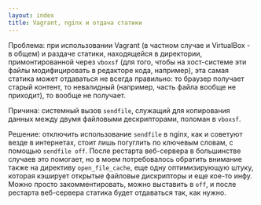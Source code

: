 ```yaml
---
layout: index
title: Vagrant, nginx и отдача статики
---
```


Проблема: при использовании Vagrant (в частном случае и VirtualBox - в общем)
и раздаче статики, находящейся в директории, примонтированной через `vboxsf`
(для того, чтобы на хост-системе эти файлы модифицировать в редакторе кода,
например), эта самая статика может отдаваться не всегда правильно: то браузер
получает старый контент, то невалидный (например, часть файла вообще не
приходит), то вообще не получает.

Причина: системный вызов `sendfile`, служащий для копирования данных между
двумя файловыми дескрипторами, поломан в `vboxsf`.

Решение: отключить использование `sendfile` в nginx, как и советуют везде в
интернетах, стоит лишь погуглить по ключевым словам, с помощью `sendfile off`.
После рестарта веб-сервера в большинстве случаев это помогает, но в моем
потребовалось обратить внимание также на директиву `open_file_cache`, еще
одну оптимизирующую штуку, которая кэширует открытые файловые дискрипторы
и еще кое-то инфу. Можно просто закомментировать, можно выставить в `off`,
и после рестарта веб-сервера статика будет отдаваться так, как нужно.

